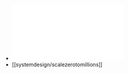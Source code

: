 - ![System Design Interview An Insider’s Guide (Alex Xu).pdf](../assets/System_Design_Interview_An_Insider’s_Guide_(Alex_Xu)_1668886834673_0.pdf)
- [[systemdesign/scalezerotomillions]]